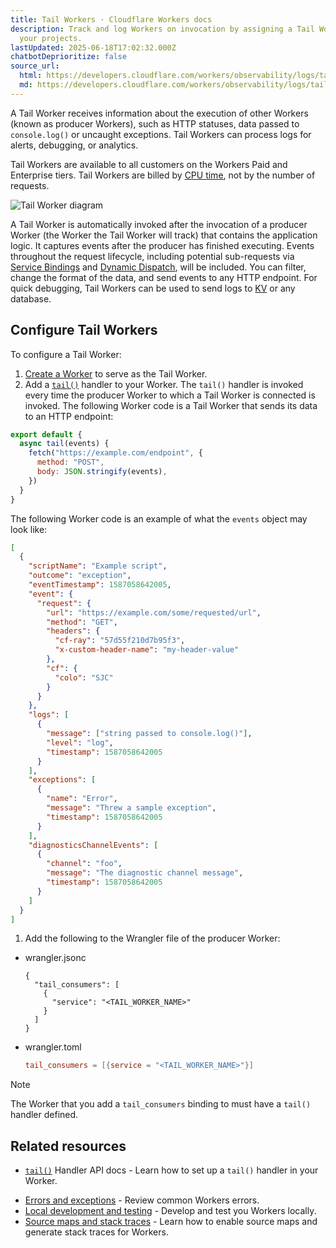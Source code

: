 ```yaml
---
title: Tail Workers · Cloudflare Workers docs
description: Track and log Workers on invocation by assigning a Tail Worker to
  your projects.
lastUpdated: 2025-06-18T17:02:32.000Z
chatbotDeprioritize: false
source_url:
  html: https://developers.cloudflare.com/workers/observability/logs/tail-workers/
  md: https://developers.cloudflare.com/workers/observability/logs/tail-workers/index.md
---
```


A Tail Worker receives information about the execution of other Workers (known as producer Workers), such as HTTP statuses, data passed to `console.log()` or uncaught exceptions. Tail Workers can process logs for alerts, debugging, or analytics.

Tail Workers are available to all customers on the Workers Paid and Enterprise tiers. Tail Workers are billed by [CPU time](https://developers.cloudflare.com/workers/platform/pricing/#workers), not by the number of requests.

![Tail Worker diagram](https://developers.cloudflare.com/_astro/tail-workers.CaYo-ajt_gkexF.webp)

A Tail Worker is automatically invoked after the invocation of a producer Worker (the Worker the Tail Worker will track) that contains the application logic. It captures events after the producer has finished executing. Events throughout the request lifecycle, including potential sub-requests via [Service Bindings](https://developers.cloudflare.com/workers/runtime-apis/bindings/service-bindings/) and [Dynamic Dispatch](https://developers.cloudflare.com/cloudflare-for-platforms/workers-for-platforms/get-started/configuration/), will be included. You can filter, change the format of the data, and send events to any HTTP endpoint. For quick debugging, Tail Workers can be used to send logs to [KV](https://developers.cloudflare.com/kv/api/) or any database.

## Configure Tail Workers

To configure a Tail Worker:

1. [Create a Worker](https://developers.cloudflare.com/workers/get-started/guide) to serve as the Tail Worker.
2. Add a [`tail()`](https://developers.cloudflare.com/workers/runtime-apis/handlers/tail/) handler to your Worker. The `tail()` handler is invoked every time the producer Worker to which a Tail Worker is connected is invoked. The following Worker code is a Tail Worker that sends its data to an HTTP endpoint:

```js
export default {
  async tail(events) {
    fetch("https://example.com/endpoint", {
      method: "POST",
      body: JSON.stringify(events),
    })
  }
}
```

The following Worker code is an example of what the `events` object may look like:

```json
[
  {
    "scriptName": "Example script",
    "outcome": "exception",
    "eventTimestamp": 1587058642005,
    "event": {
      "request": {
        "url": "https://example.com/some/requested/url",
        "method": "GET",
        "headers": {
          "cf-ray": "57d55f210d7b95f3",
          "x-custom-header-name": "my-header-value"
        },
        "cf": {
          "colo": "SJC"
        }
      }
    },
    "logs": [
      {
        "message": ["string passed to console.log()"],
        "level": "log",
        "timestamp": 1587058642005
      }
    ],
    "exceptions": [
      {
        "name": "Error",
        "message": "Threw a sample exception",
        "timestamp": 1587058642005
      }
    ],
    "diagnosticsChannelEvents": [
      {
        "channel": "foo",
        "message": "The diagnostic channel message",
        "timestamp": 1587058642005
      }
    ]
  }
]
```

1. Add the following to the Wrangler file of the producer Worker:

* wrangler.jsonc

  ```jsonc
  {
    "tail_consumers": [
      {
        "service": "<TAIL_WORKER_NAME>"
      }
    ]
  }
  ```

* wrangler.toml

  ```toml
  tail_consumers = [{service = "<TAIL_WORKER_NAME>"}]
  ```

Note

The Worker that you add a `tail_consumers` binding to must have a `tail()` handler defined.

## Related resources

* [`tail()`](https://developers.cloudflare.com/workers/runtime-apis/handlers/tail/) Handler API docs - Learn how to set up a `tail()` handler in your Worker.

- [Errors and exceptions](https://developers.cloudflare.com/workers/observability/errors/) - Review common Workers errors.
- [Local development and testing](https://developers.cloudflare.com/workers/development-testing/) - Develop and test you Workers locally.
- [Source maps and stack traces](https://developers.cloudflare.com/workers/observability/source-maps) - Learn how to enable source maps and generate stack traces for Workers.
